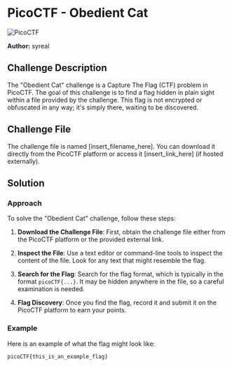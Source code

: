 # PicoCTF - Obedient Cat

![PicoCTF](https://www.picoctf.com/static/images/logo.png)

**Author:** syreal

## Challenge Description

The "Obedient Cat" challenge is a Capture The Flag (CTF) problem in PicoCTF. The goal of this challenge is to find a flag hidden in plain sight within a file provided by the challenge. This flag is not encrypted or obfuscated in any way; it's simply there, waiting to be discovered.

## Challenge File

The challenge file is named [insert_filename_here]. You can download it directly from the PicoCTF platform or access it [insert_link_here] (if hosted externally).

## Solution

### Approach

To solve the "Obedient Cat" challenge, follow these steps:

1. **Download the Challenge File**: First, obtain the challenge file either from the PicoCTF platform or the provided external link.

2. **Inspect the File**: Use a text editor or command-line tools to inspect the content of the file. Look for any text that might resemble the flag.

3. **Search for the Flag**: Search for the flag format, which is typically in the format `picoCTF{...}`. It may be hidden anywhere in the file, so a careful examination is needed.

4. **Flag Discovery**: Once you find the flag, record it and submit it on the PicoCTF platform to earn your points.

### Example

Here is an example of what the flag might look like:

```bash
picoCTF{this_is_an_example_flag}
```

